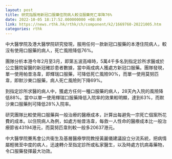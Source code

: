 ```yaml
---
layout: post
title: 研究指服用新冠口服藥住院病人較沒服藥死亡率降76%
date: 2022-10-05 18:17:52.000000000 +08:00
link: https://news.rthk.hk/rthk/ch/component/k2/1669760-20221005.htm
categories: rthk
---
```


中大醫學院及港大醫學院研究發現，服用任何一款新冠口服藥的本港住院病人，較沒有使用口服藥的病人，死亡風險降低76%。

團隊分析本港今年2月至3月，即第五波高峰時，5萬4千多名到指定診所求醫或於公立醫院留醫的新冠確診患者數據，當中兩成病人獲處方新冠口服藥。團隊發現，單一使用帕昔洛韋，即輝瑞口服藥，可降低死亡風險90%，而單一使用莫努匹韋，即默沙東口服藥，病人死亡風險則下降69%。

到指定診所求醫的病人中，獲處方任何一種口服藥的病人，28天內入院的風險降低88%。當中以單一使用輝瑞口服藥降低入院率的效果較明顯，達到63%，而默沙東口服藥則可降低28%入院率。

研究團隊比較使用口服藥與一般治療的醫療成本，計算出每避免一宗死亡個案所花費的成本。以住院病人為例，如處方帕昔洛韋，每救一人性命的醫療成本比一般治療節省43194港元，而莫努匹韋則較一般多20637港元。

中大醫學院賽馬會公共衞生及基層醫療學院教授黃麗儀建議設立分流系統，把病情屬輕微至中度的病人，迅速轉介至指定診所或私家醫生，以及時處方抗病毒藥物，令口服藥發揮最大功效。
